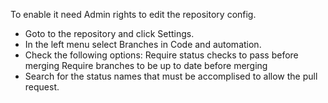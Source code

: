 To enable it need Admin rights to edit the repository config.
- Goto to the repository and click Settings.
- In the left menu select Branches in Code and automation.
- Check the following options:
    Require status checks to pass before merging
    Require branches to be up to date before merging
- Search for the status names that must be accomplised to allow the pull request.

